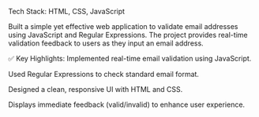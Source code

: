 Tech Stack: HTML, CSS, JavaScript

Built a simple yet effective web application to validate email addresses using JavaScript and Regular Expressions. The project provides real-time validation feedback to users as they input an email address.

✅ Key Highlights:
Implemented real-time email validation using JavaScript.

Used Regular Expressions to check standard email format.

Designed a clean, responsive UI with HTML and CSS.

Displays immediate feedback (valid/invalid) to enhance user experience.
